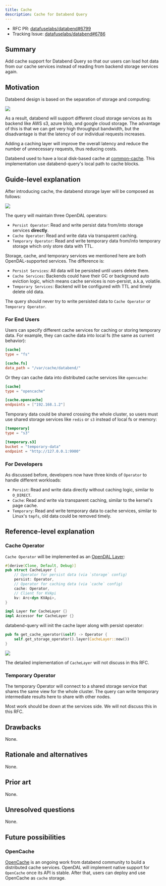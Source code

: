```yaml
---
title: Cache
description: Cache for Databend Query
---
```


- RFC PR: [datafuselabs/databend#6799](https://github.com/datafuselabs/databend/pull/6799)
- Tracking Issue: [datafuselabs/databend#6786](https://github.com/datafuselabs/databend/issues/6786)

## Summary

Add cache support for Databend Query so that our users can load hot data from our cache services instead of reading from
backend storage services again.

## Motivation

Databend design is based on the separation of storage and computing:

![](/img/rfc/20220725-cache/architecture.svg)

As a result, databend will support different cloud storage services as its backend like AWS s3, azure blob, and google cloud
storage. The advantage of this is that we can get very high throughput bandwidth, but the disadvantage is that the
latency of our individual requests increases.

Adding a caching layer will improve the overall latency and reduce the number of unnecessary requests, thus reducing
costs.

Databend used to have a local disk-based cache
at [common-cache](https://github.com/datafuselabs/databend/tree/cd5124c4fbf53e8992f820c7b0a0fbc6442876e6/common/cache).
This implementation use databend-query's local path to cache blocks.

## Guide-level explanation

After introducing cache, the databend storage layer will be composed as follows:

![](/img/rfc/20220725-cache/cache.png)

The query will maintain three OpenDAL operators:

- `Persist Operator`: Read and write persist data from/into storage services **directly**.
- `Cache Operator`: Read and write data via transparent caching.
- `Temporary Operator`: Read and write temporary data from/into temporary storage which only store data with TTL.

Storage, cache, and temporary services we mentioned here are both OpenDAL-supported services. The difference is:

- `Persist Services`: All data will be persisted until users delete them.
- `Cache Services`: Backends could have their GC or background auto eviction logic, which means cache services is non-persist, a.k.a, volatile.
- `Temporary Services`: Backend will be configured with TTL and timely delete old data.

The query should never try to write persisted data to `Cache Operator` or `Temporary Operator`.

### For End Users

Users can specify different cache services for caching or storing temporary data. For example, they can cache data into
local fs (the same as current behavior):

```toml
[cache]
type = "fs"

[cache.fs]
data_path = "/var/cache/databend/"
```

Or they can cache data into distributed cache services like `opencache`:

```toml
[cache]
type = "opencache"

[cache.opencache]
endpoints = ["192.168.1.2"]
```

Temporary data could be shared crossing the whole cluster, so users must use shared storage services like `redis` or `s3` instead of local fs or memory:

```toml
[temporary]
type = "s3"

[temporary.s3]
bucket = "temporary-data"
endpoint = "http://127.0.0.1:9900"
```

### For Developers

As discussed before, developers now have three kinds of `Operator` to handle different workloads:

- `Persist`: Read and write data directly without caching logic, similar to `O_DIRECT`.
- `Cache`: Read and write via transparent caching, similar to the kernel's page cache.
- `Temporary`: Read and write temporary data to cache services, similar to Linux's `tmpfs`, old data could be removed timely.

## Reference-level explanation

### Cache Operator

`Cache Operator` will be implemented as an [OpenDAL Layer](https://docs.rs/opendal/0.11.2/opendal/trait.Layer.html):

```rust
#[derive(Clone, Default, Debug)]
pub struct CacheLayer {
    // Operator for persist data (via `storage` config)
    persist: Operator,
    // Operator for caching data (via `cache` config)
    cache: Operator,
    // Client for KVApi
    kv: Arc<dyn KVApi>,
}

impl Layer for CacheLayer {}
impl Accessor for CacheLayer {}
```

databend-query will init the cache layer along with persist operator:

```rust
pub fn get_cache_operator(&self) -> Operator {
    self.get_storage_operator().layer(CacheLayer::new())
}
```

![](/img/rfc/20220725-cache/cache-operator.png)

The detailed implementation of `CacheLayer` will not discuss in this RFC.

### Temporary Operator

The temporary Operator will connect to a shared storage service that shares the same view for the whole cluster. The query can write temporary intermediate results here to share with other nodes.

Most work should be down at the services side. We will not discuss this in this RFC.

## Drawbacks

None.

## Rationale and alternatives

None.

## Prior art

None.

## Unresolved questions

None.

## Future possibilities

### OpenCache

[OpenCache](https://github.com/datafuselabs/opencache) is an ongoing work from databend community to build a distributed cache services. OpenDAL will implement native support for `OpenCache` once its API is stable. After that, users can deploy and use OpenCache as `cache` storage.
